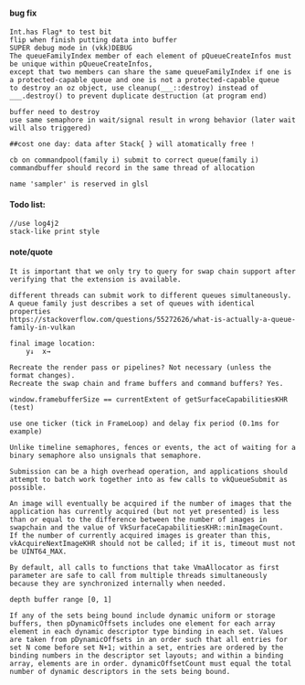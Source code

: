 #### bug fix
    Int.has Flag* to test bit
    flip when finish putting data into buffer
    SUPER debug mode in (vkk)DEBUG
    The queueFamilyIndex member of each element of pQueueCreateInfos must be unique within pQueueCreateInfos, 
    except that two members can share the same queueFamilyIndex if one is a protected-capable queue and one is not a protected-capable queue
    to destroy an oz object, use cleanup(___::destroy) instead of ___.destroy() to prevent duplicate destruction (at program end)
    
    buffer need to destroy
    use same semaphore in wait/signal result in wrong behavior (later wait will also triggered)
    
    ##cost one day: data after Stack{ } will atomatically free !
    
    cb on commandpool(family i) submit to correct queue(family i)
    commandbuffer should record in the same thread of allocation
    
    name 'sampler' is reserved in glsl
    
    
#### Todo list: 
    //use log4j2
    stack-like print style
    
#### note/quote
    It is important that we only try to query for swap chain support after verifying that the extension is available.
    
    different threads can submit work to different queues simultaneously.
    A queue family just describes a set of queues with identical properties
    https://stackoverflow.com/questions/55272626/what-is-actually-a-queue-family-in-vulkan
    
    final image location:
        y↓  x→
        
    Recreate the render pass or pipelines? Not necessary (unless the format changes).
    Recreate the swap chain and frame buffers and command buffers? Yes.
    
    window.framebufferSize == currentExtent of getSurfaceCapabilitiesKHR (test)
    
    use one ticker (tick in FrameLoop) and delay fix period (0.1ms for example)
    
    Unlike timeline semaphores, fences or events, the act of waiting for a binary semaphore also unsignals that semaphore.
    
    Submission can be a high overhead operation, and applications should attempt to batch work together into as few calls to vkQueueSubmit as possible.
    
    An image will eventually be acquired if the number of images that the application has currently acquired (but not yet presented) is less than or equal to the difference between the number of images in swapchain and the value of VkSurfaceCapabilitiesKHR::minImageCount. 
    If the number of currently acquired images is greater than this, vkAcquireNextImageKHR should not be called; if it is, timeout must not be UINT64_MAX.
    
    By default, all calls to functions that take VmaAllocator as first parameter are safe to call from multiple threads simultaneously because they are synchronized internally when needed.
    
    depth buffer range [0, 1]
    
    If any of the sets being bound include dynamic uniform or storage buffers, then pDynamicOffsets includes one element for each array element in each dynamic descriptor type binding in each set. Values are taken from pDynamicOffsets in an order such that all entries for set N come before set N+1; within a set, entries are ordered by the binding numbers in the descriptor set layouts; and within a binding array, elements are in order. dynamicOffsetCount must equal the total number of dynamic descriptors in the sets being bound.